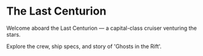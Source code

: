 # The Last Centurion
Welcome aboard the Last Centurion — a capital-class cruiser venturing the stars.

Explore the crew, ship specs, and story of 'Ghosts in the Rift'.